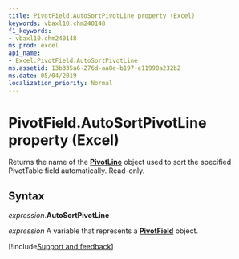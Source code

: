 ```yaml
---
title: PivotField.AutoSortPivotLine property (Excel)
keywords: vbaxl10.chm240148
f1_keywords:
- vbaxl10.chm240148
ms.prod: excel
api_name:
- Excel.PivotField.AutoSortPivotLine
ms.assetid: 13b335a6-276d-aa8e-b197-e11990a232b2
ms.date: 05/04/2019
localization_priority: Normal
---
```



# PivotField.AutoSortPivotLine property (Excel)

Returns the name of the **[PivotLine](excel.pivotline.md)** object used to sort the specified PivotTable field automatically. Read-only.


## Syntax

_expression_.**AutoSortPivotLine**

_expression_ A variable that represents a **[PivotField](Excel.PivotField.md)** object.




[!include[Support and feedback](~/includes/feedback-boilerplate.md)]